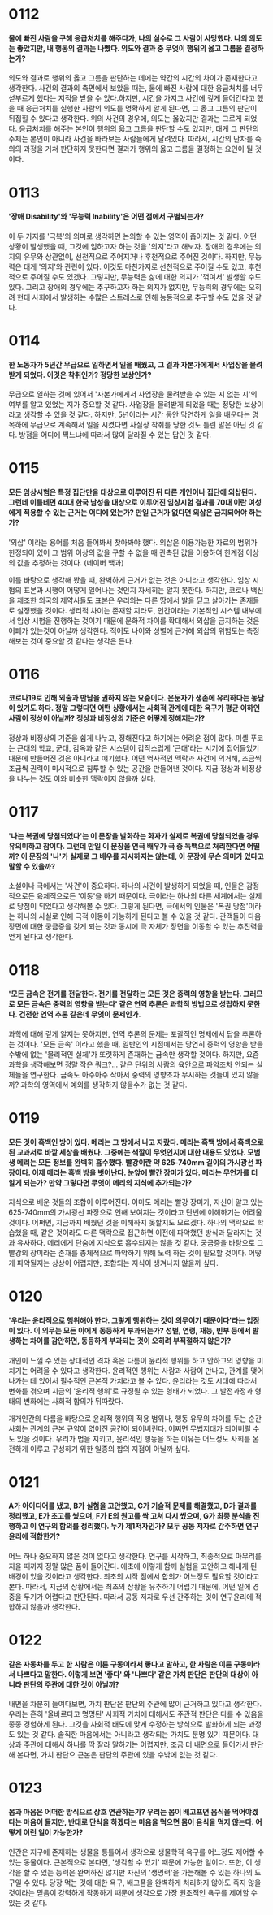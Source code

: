 # 0112
#### 물에 빠진 사람을 구해 응급처치를 해주다가, 나의 실수로 그 사람이 사망했다. 나의 의도는 좋았지만, 내 행동의 결과는 나빴다. 의도와 결과 중 무엇이 행위의 옳고 그름을 결정하는가?

의도와 결과로 행위의 옳고 그름을 판단하는 데에는 약간의 시간의 차이가 존재한다고 생각한다. 사건의 결과의 측면에서 보았을 때는, 물에 빠진 사람에 대한 응급처치를 너무 섣부르게 했다는 지적을 받을 수 있다.하지만, 시간을 가지고 사건에 깊게 들어간다고 했을 때 응급처치를 실행한 사람의 의도를 명확하게 알게 된다면, 그 옳고 그름의 판단이 뒤집힐 수 있다고 생각한다. 위의 사건의 경우에, 의도는 옳았지만 결과는 그르게 되었다. 응급처치를 해주는 본인이 행위의 옳고 그름을 판단할 수도 있지만, 대게 그 판단의 주체는 본인이 아니라 사건을 바라보는 사람들에게 달려있다. 따라서, 시간의 단차를 숙의의 과정을 거쳐 판단하지 못한다면 결과가 행위의 옳고 그름을 결정하는 요인이 될 것이다.

# 0113
#### '장애 Disability'와 '무능력 Inability'은 어떤 점에서 구별되는가?

이 두 가지를 '극복'의 의미로 생각하면 논의할 수 있는 영역이 좁아지는 것 같다. 어떤 상황이 발생했을 때, 그것에 임하고자 하는 것을 '의지'라고 해보자. 장애의 경우에는 의지의 유무와 상관없이, 선천적으로 주어지거나 후천적으로 주어진 것이다. 하지만, 무능력은 대게 '의지'와 관련이 있다. 이것도 마찬가지로 선천적으로 주어질 수도 있고, 후천적으로 주어질 수도 있겠다. 그렇지만, 무능력은 삶에 대한 의지가 '꺾여서' 발생할 수도 있다. 그리고 장애의 경우에는 추구하고자 하는 의지가 없지만, 무능력의 경우에는 오히려 현대 사회에서 발생하는 수많은 스트레스로 인해 능동적으로 추구할 수도 있을 것 같다. 

# 0114
#### 한 노동자가 5년간 무급으로 일하면서 일을 배웠고, 그 결과 자본가에게서 사업장을 물려받게 되었다. 이것은 착취인가? 정당한 보상인가?

무급으로 일하는 것에 있어서 '자본가에게서 사업장을 물려받을 수 있는 지 없는 지'의 여부를 알고 있었는 지가 중요할 것 같다. 사업장을 물려받게 되었을 때는 정당한 보상이라고 생각할 수 있을 것 같다. 하지만, 5년이라는 시간 동안 막연하게 일을 배운다는 명목하에 무급으로 계속해서 일을 시켰다면 사실상 착취를 당한 것도 틀린 말은 아닌 것 같다. 방점을 어디에 찍느냐에 따라서 많이 달라질 수 있는 답인 것 같다.

# 0115
#### 모든 임상시험은 특정 집단만을 대상으로 이루어진 뒤 다른 개인이나 집단에 외삽된다. 그런데 이를테면 40대 한국 남성을 대상으로 이루어진 임상시험 결과를 70대 이란 여성에게 적용할 수 있는 근거는 어디에 있는가? 만일 근거가 없다면 외삽은 금지되어야 하는가?

'외삽' 이라는 용어를 처음 들어봐서 찾아봐야 했다. 외삽은 이용가능한 자료의 범위가 한정되어 있어 그 범위 이상의 값을 구할 수 없을 때 관측된 값을 이용하여 한계점 이상의 값을 추정하는 것이다. (네이버 백과)

이를 바탕으로 생각해 봤을 때, 완벽하게 근거가 없는 것은 아니라고 생각한다. 임상 시험의 표본과 시행이 어떻게 일어나는 것인지 자세히는 알지 못한다. 하지만, 코로나 백신을 제조한 외국의 제약사들도 표본은 우리와는 다른 땅에서 발을 딛고 살아가는 존재들로 설정했을 것이다. 생리적 차이는 존재할 지라도, 인간이라는 기본적인 시스템 내부에서 임상 시험을 진행하는 것이기 때문에 문화적 차이를 확대해서 외삽을 금지하는 것은 어폐가 있는것이 아닐까 생각한다. 적어도 나이와 성별에 근거해 외삽의 위험도는 측정해보는 것이 중요할 것 같다는 생각은 든다. 

# 0116
#### 코로나19로 인해 외출과 만남을 권하지 않는 요즘이다. 은둔자가 생존에 유리하다는 농담이 있기도 하다. 정말 그렇다면 어떤 상황에서는 사회적 관계에 대한 욕구가 평균 이하인 사람이 정상이 아닐까? 정상과 비정상의 기준은 어떻게 정해지는가?

정상과 비정상의 기준을 쉽게 나누고, 정해진다고 하기에는 어려운 점이 많다. 미셸 푸코는 근대의 학교, 군대, 감옥과 같은 시스템이 갑작스럽게 '근대'라는 시기에 접어들었기 때문에 만들어진 것은 아니라고 얘기했다. 어떤 역사적인 맥락과 사건에 의거해, 조금씩 조금씩 권력이 미시적으로 침투할 수 있는 공간을 만들어낸 것이다. 지금 정상과 비정상을 나누는 것도 이와 비슷한 맥락이지 않을까 싶다.

# 0117
#### '나는 복권에 당첨되었다'는 이 문장을 발화하는 화자가 실제로 복권에 당첨되었을 경우 유의미하고 참이다. 그런데 만일 이 문장을 연극 배우가 극 중 독백으로 처리한다면 어떨까? 이 문장의 '나'가 실제로 그 배우를 지시하지는 않는데, 이 문장에 무슨 의미가 있다고 말할 수 있을까?

소설이나 극에서는 '사건'이 중요하다. 하나의 사건이 발생하게 되었을 때, 인물은 감정적으로든 육체적으로든 '이동'을 하기 때문이다. 극이라는 하나의 다른 세계에서는 실제로 당첨이 되었다고 생각해볼 수 있다. 그렇게 된다면, 극에서의 인물은 '복권 당첨'이라는 하나의 사실로 인해 극적 이동이 가능하게 된다고 볼 수 있을 것 같다. 관객들이 다음 장면에 대한 궁금증을 갖게 되는 것과 동시에 극 자체가 장면을 이동할 수 있는 추진력을 얻게 된다고 생각한다.

# 0118
#### '모든 금속은 전기를 전달한다. 전기를 전달하는 모든 것은 중력의 영향을 받는다. 그러므로 모든 금속은 중력의 영향을 받는다' 같은 연역 추론은 과학적 방법으로 성립하지 못한다. 건전한 연역 추론 같은데 무엇이 문제인가.

과학에 대해 깊게 알지는 못하지만, 연역 추론의 문제는 포괄적인 명제에서 답을 추론하는 것이다. '모든 금속' 이라고 했을 때, 일반인의 시점에서는 당연히 중력의 영향을 받을 수밖에 없는 '물리적인 실체'가 또렷하게 존재하는 금속만 생각할 것이다. 하지만, 요즘 과학을 생각해보면 정말 작은 쿼크?... 같은 단위의 사람의 육안으로 파악조차 안되는 실체들을 연구한다. 금속도 아주아주 작아서 중력의 영향조차 무시하는 것들이 있지 않을까? 과학의 영역에서 예외를 생각하지 않을수가 없는 것 같다.

# 0119
#### 모든 것이 흑백인 방이 있다. 메리는 그 방에서 나고 자랐다. 메리는 흑백 방에서 흑백으로 된 교과서로 바깥 세상을 배웠다. 그중에는 색깔이 무엇인지에 대한 내용도 있었다. 모범생 메리는 모든 정보를 완벽히 흡수했다. 빨강이란 약 625-740mm 길이의 가시광선 파장이다. 이제 메리는 흑백 방을 벗어난다. 눈앞에 빨간 장미가 있다. 메리는 무언가를 더 알게 되는가? 만약 그렇다면 무엇이 메리의 지식에 추가되는가?

지식으로 배운 것들의 조합이 이루어진다. 아마도 메리는 빨강 장미가, 자신이 알고 있는 625-740mm의 가시광선 파장으로 인해 보여지는 것이라고 단번에 이해하기는 어려울 것이다. 어쩌면, 지금까지 배웠던 것을 이해하지 못할지도 모르겠다. 하나의 맥락으로 학습했을 때, 같은 것이라도 다른 맥락으로 접근하면 이전에 파악했던 방식과 달라지는 것과 유사하다. 메리에게 단숨에 지식으로 흡수되지는 않을 것 같다. 궁금증을 바탕으로 그 빨강의 장미라는 존재를 총체적으로 파악하기 위해 노력 하는 것이 필요할 것이다. 어떻게 파악될지는 상상이 어렵지만, 조합되는 지식이 생겨나지 않을까 싶다. 

# 0120
#### '우리는 윤리적으로 행위해야 한다. 그렇게 행위하는 것이 의무이기 때문이다'라는 입장이 있다. 이 의무는 모든 이에게 동등하게 부과되는가? 성별, 연령, 재능, 빈부 등에서 발생하는 차이를 감안하면, 동등하게 부과되는 것이 오히려 부적절하지 않은가?

개인이 느낄 수 있는 상대적인 격차 혹은 다름이 윤리적 행위를 하고 안하고의 영향을 미치기는 어려울 수 있다고 생각한다. 윤리적인 행위는 사람과 사람이 만나고, 관계를 맺어 나가는 데 있어서 필수적인 근본적 가치라고 볼 수 있다. 윤리라는 것도 시대에 따라서 변화를 겪으며 지금의 '윤리적 행위'로 규정될 수 있는 형태가 되었다. 그 발전과정과 형태의 변화에는 사회적 합의가 뒤따랐다. 

개개인간의 다름을 바탕으로 윤리적 행위의 적용 범위나, 행동 유무의 차이를 두는 순간 사회는 관계의 근본 규약이 없어진 공간이 되어버린다. 어쩌면 무법지대가 되어버릴 수도 있을 것이다. 우리가 법을 지키고, 윤리적인 행동을 하는 이유는 어느정도 사회를 온전하게 이루고 구성하기 위한 일종의 합의 지점이 아닐까 싶다.

# 0121
#### A가 아이디어를 냈고, B가 실험을 고안했고, C가 기술적 문제를 해결했고, D가 결과를 정리했고, E가 초고를 썼으며, F가 E의 원고를 싹 고쳐 다시 썼으며, G가 최종 분석을 진행하고 이 연구의 함의를 정리했다. 누가 제1저자인가? 모두 공동 저자로 간주하면 연구 윤리에 적합한가?

어느 하나 중요하지 않은 것이 없다고 생각한다. 연구를 시작하고, 최종적으로 마무리를 지을 때까지 정말 많은 품이 들어간다. 애초에 이렇게 함께 실험을 고안하고 해내게 된 배경이 있을 것이라고 생각한다. 최초의 시작 점에서 합의가 어느정도 필요할 것이라고 본다. 따라서, 지금의 상황에서는 최초의 상황을 유추하기 어렵기 때문에, 어떤 일에 경중을 두기가 어렵다고 판단된다. 따라서 공동 저자로 우선 간주하는 것이 연구윤리에 적합하지 않을까 생각한다.

# 0122
#### 같은 자동차를 두고 한 사람은 이륜 구동이라서 좋다고 말하고, 한 사람은 이륜 구동이라서 나쁘다고 말한다. 이렇게 보면 '좋다' 와 '나쁘다' 같은 가치 판단은 판단의 대상이 아니라 판단의 주관에 대한 것이 아닐까?

내면을 차분히 들여다보면, 가치 판단은 판단의 주관에 많이 근거하고 있다고 생각한다. 우리는 흔히 '올바르다고 명명된' 사회적 가치에 대해서도 주관적 판단은 다를 수 있음을 종종 경험하게 된다. 그것을 사회적 태도에 맞게 수정하는 방식으로 발화하게 되는 과정도 있는 것 같다. 솔직한 마음에서는 아니라고 생각되는 가치도 분명 있기 때문이다. 대상과 주관에 대해서 하나를 딱 잘라 말하기는 어렵지만, 조금 더 내면으로 들어가서 판단해 본다면, 가치 판단으 근본은 판단의 주관에 있을 수밖에 없는 것 같다.

# 0123
#### 몸과 마음은 어떠한 방식으로 상호 연관하는가? 우리는 몸이 배고프면 음식을 먹어야겠다는 마음이 들지만, 반대로 단식을 하겠다는 마음을 먹으면 몸이 음식을 먹지 않는다. 어떻게 이런 일이 가능한가?

인간은 지구에 존재하는 생물을 통틀어서 생각으로 생물학적 욕구를 어느정도 제어할 수 있는 동물이다. 근본적으로 본다면, '생각할 수 있기' 때문에 가능한 일이다. 또한, 이 생각을 할 수 있는 능력은 완벽하진 않지만 자신의 '생명력'을 가늠해볼 수 있는 하나의 도구일 수 있다. 당장 먹는 것에 대한 욕구, 배고픔을 완벽하게 처리하지 않아도 죽지 않을 것이라는 믿음이 강력하게 작동하기 때문에 생각으로 가장 원초적인 욕구를 제어할 수 있는 것 같다.
